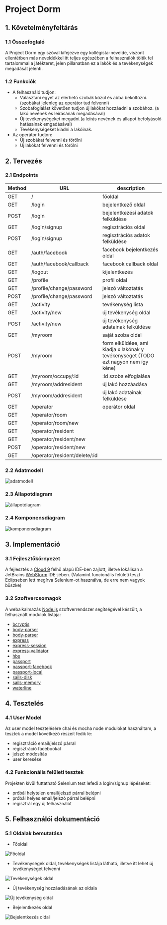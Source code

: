 # Project Dorm
## 1. Követelményfeltárás
### 1.1 Összefoglaló
A Project Dorm egy szóval kifejezve egy kollégista-nevelde, viszont ellentétben más neveldékkel itt teljes egészében a felhasználók töltik fel tartalommal a játékteret, jelen pillanatban ez a lakók és a tevékenységek megadását jelenti.
### 1.2 Funkciók
- A felhasználó tudjon:
    * Választani egyet az elérhető szobák közül és abba beköltözni. (szobákat jelenleg az operátor tud felvenni)
    * Szobafoglalást követően tudjon új lakókat hozzáadni a szobához. (a lakó nevének és leírásának megadásával)
    * Új tevékenységeket megadni.(a leírás nevének és állapot befolyásoló hatásainak emgadásával)
    * Tevékenységeket kiadni a lakóinak.
- Az operátor tudjon:
    * Új szobákat felvenni és törölni
    * Új lakókat felvenni és törölni

## 2. Tervezés
### 2.1 Endpoints
Method | URL | description
-------|-----|------------
GET  |  /    |                       főoldal
GET  |  /login        |              bejelentkező oldal
POST |  /login         |             bejelentkezési adatok felküldése
GET  | /login/signup    |           regisztrációs oldal
POST | /login/signup      |         regisztrációs adatok felküldése
GET  | /auth/facebook     |         facebook bejelentkezés oldal
GET  | /auth/facebook/callback  |   facebook callback oldal
GET  | /logout               |      kijelentkezés
GET  | /profile             |       profil oldal
GET  | /profile/change/password |   jelszó változtatás
POST  | /profile/change/password  |  jelszó változtatás
GET  | /activity             |      tevékenység lista
GET  | /activity/new         |      új tevékenység oldal
POST | /activity/new         |      új tevékenység adatainak felküldése
GET  | /myroom               |      saját szoba oldal
POST | /myroom               |      form elküldése, ami kiadja x lakónak y tevékenységet (TODO ezt nagyon nem így kéne)
GET  | /myroom/occupy/:id     |     :id szoba elfoglalása
GET  | /myroom/addresident    |     új lakó hozzáadása
POST | /myroom/addresident    |     új lakó adatainak felküldése
GET  | /operator               |    operátor oldal
GET  | /operator/room               
GET  | /operator/room/new              
GET  | /operator/resident             
GET  | /operator/resident/new              
POST | /operator/resident/new               
GET  | /operator/resident/delete/:id 
### 2.2 Adatmodell
![adatmodell](docs/images/adatmodell.png)
### 2.3 Állapotdiagram
![állapotdiagram](docs/images/allapotdiagram.png)
### 2.4 Komponensdiagram
![komponensdiagram](docs/images/komponensdiagram.png)
## 3. Implementáció
### 3.1 Fejlesztőkörnyezet
A fejlesztés a [Cloud 9](https://c9.io/) felhő alapú IDE-ben zajlott, illetve lokálisan a JetBrains [WebStorm](https://www.jetbrains.com/webstorm/) IDE-jében. (Valamint funcionális felületi teszt Eclipseben lett megírva Selenium-ot használva, de erre nem vagyok büszke)
### 3.2 Szoftvercsomagok
A webalkalmazás [Node.js](https://github.com/nodejs/node) szoftverrendszer segítségével készült, a felhasznált modulok listája: 
- [bcryptjs](https://www.npmjs.com/package/bcryptjs)
- [body-parser](https://www.npmjs.com/package/bcryptjs)
- [body-parser](https://www.npmjs.com/package/bcryptjs)
- [express](https://www.npmjs.com/package/bcryptjs)
- [express-session](https://www.npmjs.com/package/bcryptjs)
- [express-validator](https://www.npmjs.com/package/bcryptjs)
- [hbs](https://www.npmjs.com/package/bcryptjs)
- [passport](https://www.npmjs.com/package/bcryptjs)
- [passport-facebook](https://www.npmjs.com/package/bcryptjs)
- [passport-local](https://www.npmjs.com/package/bcryptjs)
- [sails-disk](https://www.npmjs.com/package/bcryptjs)
- [sails-memory](https://www.npmjs.com/package/bcryptjs)
- [waterline](https://www.npmjs.com/package/bcryptjs)

## 4. Tesztelés
### 4.1 User Model
Az user model tesztelésére chai és mocha node modulokat használtam, a tesztek a model következő részeit fedik le: 
- regisztráció email/jelszó párral
- regisztráció facebookal
- jelszó módosítás
- user keresése

### 4.2 Funkcionális felületi tesztek
Projekten kívül futtatható Selenium test lefedi a login/signup lépéseket:
- próbál helytelen email/jelszó párral belépni
- próbál helyes email/jelszó párral belépni
- regisztrál egy új felhasználót

## 5. Felhasználói dokumentáció

### 5.1 Oldalak bemutatása

- Főoldal

![Főoldal](docs/images/fooldal.png)

- Tevékenységek oldal, tevékenységek listája látható, illetve itt lehet új tevékenységet felvenni

![Tevékenységek oldal](docs/images/activity.png)

- Új tevékenység hozzáadásának az oldala

![Új tevékenység oldal](docs/images/new-activity.png)

- Bejelentkezés oldal

![Bejelentkezés oldal](docs/images/login.png)
